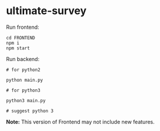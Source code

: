 # ultimate-survey

Run frontend:
```
cd FRONTEND
npm i
npm start
```

Run backend:
```
# for python2

python main.py

# for python3

python3 main.py

# suggest python 3
```

**Note:**
This version of Frontend may not include new features.
